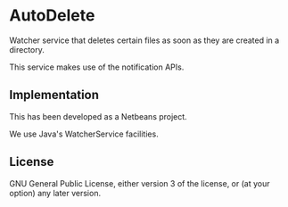 # AutoDelete
Watcher service that deletes certain files as soon as they are created in a directory.

This service makes use of the notification APIs.

## Implementation
This has been developed as a Netbeans project.

We use Java's WatcherService facilities.

## License

GNU General Public License, either version 3 of the license, or (at
your option) any later version.